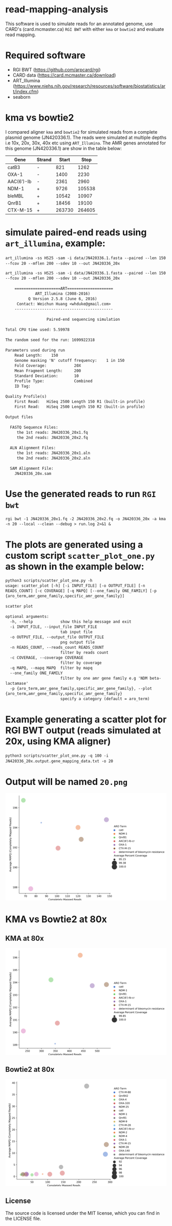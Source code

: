 # read-mapping-analysis

This software is used to simulate reads for an annotated genome, use CARD's (card.mcmaster.ca) `RGI BWT` with either `kma` or `bowtie2` and evaluate read mapping.

# Required software

- RGI BWT (https://github.com/arpcard/rgi)
- CARD data (https://card.mcmaster.ca/download)
- ART_Illumina (https://www.niehs.nih.gov/research/resources/software/biostatistics/art/index.cfm)
- seaborn

# kma vs bowtie2

I compared aligner `kma` and `bowtie2` for simulated reads from a complete plasmid genome (JN420336.1). The reads were simulated at multiple depths i.e 10x, 20x, 30x, 40x etc using `ART_Illumina`. The AMR genes annotated for this genome (JN420336.1) are show in the table below:

| Gene    | Strand | Start | Stop |
| -------- | ------- | ------- | ------- |
| catB3  | -    |  821    |  1262    |
| OXA-1 | -     |  1400    |  2230    |
| AAC(6’)-Ib    | -    |  2361    |  2960    |
| NDM-1    | +    |  9726    |  105538    |
| bleMBL    | +    |  10542    |  10907    |
| QnrB1    | +    |  18456    |  19100    |
| CTX-M-15    | +    |  263730    |  264605    |

# simulate paired-end reads using `art_illumina`, example:

`art_illumina -ss HS25 -sam -i data/JN420336.1.fasta --paired --len 150 --fcov 20 --mflen 200 --sdev 10 --out JN420336_20x`

```
art_illumina -ss HS25 -sam -i data/JN420336.1.fasta --paired --len 150 --fcov 20 --mflen 200 --sdev 10 --out JN420336_20x

    ====================ART====================
             ART_Illumina (2008-2016)          
          Q Version 2.5.8 (June 6, 2016)       
     Contact: Weichun Huang <whduke@gmail.com> 
    -------------------------------------------

                  Paired-end sequencing simulation

Total CPU time used: 5.59978

The random seed for the run: 1699922318

Parameters used during run
	Read Length:	150
	Genome masking 'N' cutoff frequency: 	1 in 150
	Fold Coverage:            20X
	Mean Fragment Length:     200
	Standard Deviation:       10
	Profile Type:             Combined
	ID Tag:                   

Quality Profile(s)
	First Read:   HiSeq 2500 Length 150 R1 (built-in profile) 
	First Read:   HiSeq 2500 Length 150 R2 (built-in profile) 

Output files

  FASTQ Sequence Files:
	 the 1st reads: JN420336_20x1.fq
	 the 2nd reads: JN420336_20x2.fq

  ALN Alignment Files:
	 the 1st reads: JN420336_20x1.aln
	 the 2nd reads: JN420336_20x2.aln

  SAM Alignment File:
	JN420336_20x.sam

```

# Use the generated reads to run `RGI bwt`

```
rgi bwt -1 JN420336_20x1.fq -2 JN420336_20x2.fq -o JN420336_20x -a kma -n 20 --local --clean --debug > run.log 2>&1 &
```

# The plots are generated using a custom script `scatter_plot_one.py` as shown in the example below:

```
python3 scripts/scatter_plot_one.py -h
usage: scatter_plot [-h] [-i INPUT_FILE] [-o OUTPUT_FILE] [-n READS_COUNT] [-c COVERAGE] [-q MAPQ] [--one_family ONE_FAMILY] [-p {aro_term,amr_gene_family,specific_amr_gene_family}]

scatter plot

optional arguments:
  -h, --help            show this help message and exit
  -i INPUT_FILE, --input_file INPUT_FILE
                        tab input file
  -o OUTPUT_FILE, --output_file OUTPUT_FILE
                        png output file
  -n READS_COUNT, --reads_count READS_COUNT
                        filter by reads count
  -c COVERAGE, --coverage COVERAGE
                        filter by coverage
  -q MAPQ, --mapq MAPQ  filter by mapq
  --one_family ONE_FAMILY
                        filter by one amr gene family e.g 'NDM beta-lactamase'
  -p {aro_term,amr_gene_family,specific_amr_gene_family}, --plot {aro_term,amr_gene_family,specific_amr_gene_family}
                        specify a category (default = aro_term)
```

# Example generating a scatter plot for RGI BWT output (reads simulated at 20x, using KMA aligner)

`python3 scripts/scatter_plot_one.py -q 100 -i JN420336_20x.output.gene_mapping_data.txt -o 20`

# Output will be named `20.png`

![scatter_plot](kma/20.png)

# KMA vs Bowtie2 at 80x

## KMA at 80x

![KMA](kma/80.png)

## Bowtie2 at 80x

![Bowtie2](bowtie2/80.png)


## License

The source code is licensed under the MIT license, which you can find in
the LICENSE file.